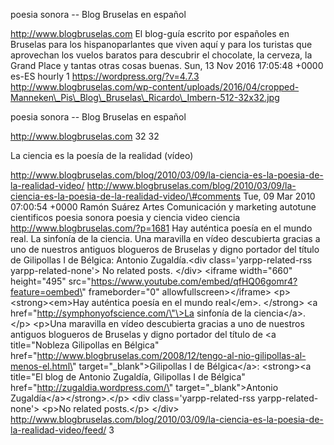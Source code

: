 poesia sonora -- Blog Bruselas en español

http://www.blogbruselas.com El blog-guía escrito por españoles en
Bruselas para los hispanoparlantes que viven aquí y para los turistas
que aprovechan los vuelos baratos para descubrir el chocolate, la
cerveza, la Grand Place y tantas otras cosas buenas. Sun, 13 Nov 2016
17:05:48 +0000 es-ES hourly 1 https://wordpress.org/?v=4.7.3
http://www.blogbruselas.com/wp-content/uploads/2016/04/cropped-Manneken\_Pis\_Blog\_Bruselas\_Ricardo\_Imbern-512-32x32.jpg

poesia sonora -- Blog Bruselas en español

http://www.blogbruselas.com 32 32

La ciencia es la poesía de la realidad (vídeo)

http://www.blogbruselas.com/blog/2010/03/09/la-ciencia-es-la-poesia-de-la-realidad-video/
http://www.blogbruselas.com/blog/2010/03/09/la-ciencia-es-la-poesia-de-la-realidad-video/\#comments
Tue, 09 Mar 2010 07:00:54 +0000 Ramón Suárez Artes Comunicación y
marketing autotune cientificos poesia sonora poesia y ciencia video
ciencia http://www.blogbruselas.com/?p=1681 Hay auténtica poesía en el
mundo real. La sinfonía de la ciencia. Una maravilla en vídeo
descubierta gracias a uno de nuestros antiguos blogueros de Bruselas y
digno portador del título de Gilipollas I de Bélgica: Antonio
Zugaldía.\<div class=\'yarpp-related-rss yarpp-related-none\'\> No
related posts. \</div\> \<iframe width=\"660\" height=\"495\"
src=\"https://www.youtube.com/embed/qfHQ06gomr4?feature=oembed\"
frameborder=\"0\" allowfullscreen\>\</iframe\> \<p\>\<strong\>\<em\>Hay
auténtica poesía en el mundo real\</em\>. \</strong\> \<a
href=\"http://symphonyofscience.com/\"\>La sinfonía de la ciencia\</a\>.
\</p\> \<p\>Una maravilla en vídeo descubierta gracias a uno de nuestros
antiguos blogueros de Bruselas y digno portador del título de \<a
title=\"Nobleza Gilipollas en Bélgica\"
href=\"http://www.blogbruselas.com/2008/12/tengo-al-nio-gilipollas-al-menos-el.html\"
target=\"\_blank\"\>Gilipollas I de Bélgica\</a\>: \<strong\>\<a
title=\"El blog de Antonio Zugaldía, Gilipollas I de Bélgica\"
href=\"http://zugaldia.wordpress.com/\" target=\"\_blank\"\>Antonio
Zugaldía\</a\>\</strong\>.\</p\> \<div class=\'yarpp-related-rss
yarpp-related-none\'\> \<p\>No related posts.\</p\> \</div\>
http://www.blogbruselas.com/blog/2010/03/09/la-ciencia-es-la-poesia-de-la-realidad-video/feed/
3
